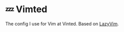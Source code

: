 # 💤 Vimted

The config I use for Vim at Vinted.
Based on [LazyVim](https://github.com/LazyVim/LazyVim).
